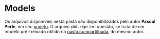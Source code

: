 # Models

Os arquivos disponíveis nesta pasta são disponibilizados pelo autor **Pascal Perle**, em seu [projeto](https://github.com/pperle/gaze-tracking-pipeline?tab=readme-ov-file). O arquivo `p00.ckpt` em questão, se trata de um modelo pré-treinado obtido na [pasta compartilhada](https://drive.google.com/drive/folders/1-_bOyMgAQmnwRGfQ4QIQk7hrin0Mexch), do mesmo autor. 
